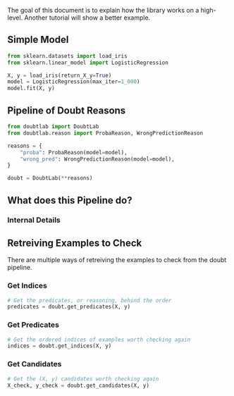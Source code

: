 The goal of this document is to explain how the library works on a high-level.
Another tutorial will show a better example.

## Simple Model

```python
from sklearn.datasets import load_iris
from sklearn.linear_model import LogisticRegression

X, y = load_iris(return_X_y=True)
model = LogisticRegression(max_iter=1_000)
model.fit(X, y)
```

## Pipeline of Doubt Reasons

```python
from doubtlab import DoubtLab
from doubtlab.reason import ProbaReason, WrongPredictionReason

reasons = {
    "proba": ProbaReason(model=model),
    "wrong_pred": WrongPredictionReason(model=model),
}

doubt = DoubtLab(**reasons)
```

## What does this Pipeline do?

### Internal Details

## Retreiving Examples to Check

There are multiple ways of retreiving the examples to check
from the doubt pipeline.

### Get Indices

```python
# Get the predicates, or reasoning, behind the order
predicates = doubt.get_predicates(X, y)
```

### Get Predicates

```python
# Get the ordered indices of examples worth checking again
indices = doubt.get_indices(X, y)
```

### Get Candidates

```python
# Get the (X, y) candidates worth checking again
X_check, y_check = doubt.get_candidates(X, y)
```
